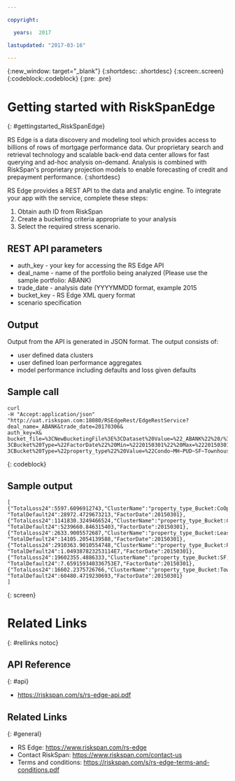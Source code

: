 ```yaml
---

copyright:

  years:  2017

lastupdated: "2017-03-16"

---
```


{:new_window: target="_blank"}
{:shortdesc: .shortdesc}
{:screen:.screen}
{:codeblock:.codeblock}
{:pre: .pre}

# Getting started with RiskSpanEdge
{: #gettingstarted_RiskSpanEdge}

RS Edge is a data discovery and modeling tool which provides access to billions of rows of mortgage performance data.  Our proprietary search and retrieval technology and scalable back-end data center allows for fast querying and ad-hoc analysis on-demand. Analysis is combined with RiskSpan's proprietary projection models to enable forecasting of credit and prepayment performance.
{:shortdesc}


RS Edge provides a REST API to the data and analytic engine. To integrate your app with the service, complete these steps: 
1. Obtain auth ID from RiskSpan
2. Create a bucketing criteria appropriate to your analysis
3. Select the required stress scenario.


## REST API parameters

* auth_key - your key for accessing the RS Edge API
* deal_name - name of the portfolio being analyzed (Please use the sample portfolio: ABANK)
* trade_date - analysis date (YYYYMMDD format, example 2015 
* bucket_key - RS Edge XML query format
* scenario specification


## Output

Output from the API is generated in JSON format. The output consists of:
* user defined data clusters
* user defined loan performance aggregates
* model performance including defaults and loss given defaults


## Sample call

```
curl 
-H "Accept:application/json" 
"http://uat.riskspan.com:18080/RSEdgeRest/EdgeRestService?deal_name=_ABANK&trade_date=20170306&
auth_key=X&
bucket_file=%3CNewBucketingFile%3E%3CDataset%20Value=%22_ABANK%22%20/%3E%
3CBucket%20Type=%22FactorDate%22%20Min=%2220150301%22%20Max=%2220150301%22%/%3E%
3CBucket%20Type=%22property_type%22%20Value=%22Condo~MH~PUD~SF~Townhouse%22/%3E%3C/NewBucketingFile%3E"
```
{: codeblock}


## Sample output

```
[
{"TotalLoss24":5597.6096912743,"ClusterName":"property_type_Bucket:CoOp;FactorDate_Bucket:20150301",
"TotalDefault24":28972.4729673213,"FactorDate":20150301},
{"TotalLoss24":1141830.3249466524,"ClusterName":"property_type_Bucket:Condo;FactorDate_Bucket:20150301",
"TotalDefault24":5239660.846315403,"FactorDate":20150301},
{"TotalLoss24":2633.9005572687,"ClusterName":"property_type_Bucket:Lease;FactorDate_Bucket:20150301",
"TotalDefault24":14105.2054139588,"FactorDate":20150301},
{"TotalLoss24":2910363.9010554748,"ClusterName":"property_type_Bucket:PUD;FactorDate_Bucket:20150301",
"TotalDefault24":1.049387823253114E7,"FactorDate":20150301},
{"TotalLoss24":19602355.4886333,"ClusterName":"property_type_Bucket:SF;FactorDate_Bucket:20150301",
"TotalDefault24":7.659159340336753E7,"FactorDate":20150301},
{"TotalLoss24":16602.2375726766,"ClusterName":"property_type_Bucket:Townhouse;FactorDate_Bucket:20150301",
"TotalDefault24":60480.4719230693,"FactorDate":20150301}
]
```
{: screen}


# Related Links
{: #rellinks notoc}

## API Reference
{: #api}

*  https://riskspan.com/s/rs-edge-api.pdf


## Related Links
{: #general}

* RS Edge: https://www.riskspan.com/rs-edge
* Contact RiskSpan: https://www.riskspan.com/contact-us
* Terms and conditions: https://riskspan.com/s/rs-edge-terms-and-conditions.pdf
